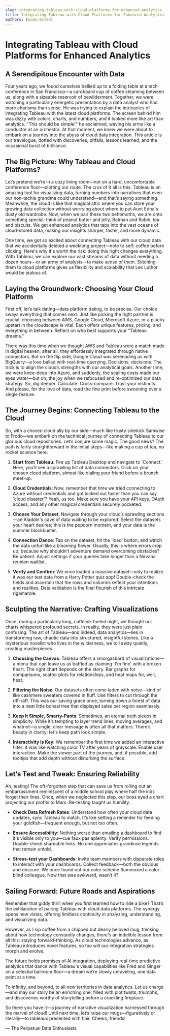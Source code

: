 ```yaml
---
slug: integrating-tableau-with-cloud-platforms-for-enhanced-analytics
title: Integrating Tableau with Cloud Platforms for Enhanced Analytics
authors: [undirected]
---
```



# Integrating Tableau with Cloud Platforms for Enhanced Analytics

## A Serendipitous Encounter with Data

Four years ago, we found ourselves bellied up to a folding table at a tech conference in San Francisco—a cardboard cup of coffee steaming between us, along with a sizeable reservoir of bewilderment. Together, we were watching a particularly energetic presentation by a data analyst who had more charisma than sense. He was trying to explain the intricacies of integrating Tableau with the latest cloud platforms. The screen behind him was dizzy with colors, charts, and numbers, and it looked more like art than analytics. "This should be simple!" he exclaimed, waving his arms like a conductor at an orchestra. At that moment, we knew we were about to embark on a journey into the abyss of cloud data integration. This article is our travelogue, dotted with discoveries, pitfalls, lessons learned, and the occasional burst of brilliance.

## The Big Picture: Why Tableau and Cloud Platforms?

Let’s pretend we’re in a cozy living room—not on a hard, uncomfortable conference floor—plotting our route. The crux of it all is this: Tableau is an amazing tool for visualizing data, turning numbers into narratives that even our non-techie grandma could understand—and that’s saying something. Meanwhile, the cloud is like that magical attic where you can store your growing data collection without worrying about where to put Aunt Edna's dusty old wardrobe. Now, when we pair these two behemoths, we are onto something special; think of peanut butter and jelly, Batman and Robin, tea and biscuits. We get enhanced analytics that taps into the vast oceans of cloud-stored data, making our insights sharper, faster, and more dynamic.

One time, we got so excited about connecting Tableau with our cloud data that we accidentally deleted a weeklong project—note to self: coffee before clicking. Here's why it's worth the risk: doing this right changes everything. With Tableau, we can explore our vast streams of data without needing a dozen hours—or an army of analysts—to make sense of them. Stitching them to cloud platforms gives us flexibility and scalability that Lex Luthor would be jealous of.

## Laying the Groundwork: Choosing Your Cloud Platform

First off, let’s talk dating—data platform dating, to be precise. Our choice sways everything that comes next. Just like picking the right partner is crucial, choosing between AWS, Google Cloud, Microsoft Azure, or a plucky upstart in the cloudscape is vital. Each offers unique features, pricing, and everything in between. Reflect on who best supports your "Tableau dreams."

There was this time when we thought AWS and Tableau were a match made in digital heaven; after all, they effortlessly integrated through native connectors. But on the flip side, Google Cloud was serenading us with BigQuery—a love ballad with real-time querying. Decisions, decisions. The trick is to align the cloud’s strengths with our analytical goals. Another time, we were knee-deep into Azure, and suddenly, the scaling costs made our eyes water—but oh, the joy when we refocused and re-optimized our data strategy. So, dig deeper. Calculate. Cross-compare. Trust your instincts. And please, for the love of data, read the fine print before swooning over a single feature.

## The Journey Begins: Connecting Tableau to the Cloud

So, with a chosen cloud ally by our side—much like trusty sidekick Samwise to Frodo—we embark on the technical journey of connecting Tableau to our glorious cloud repositories. Let’s conjure some magic. The good news? The path is fairly straightforward in the initial steps—like making a cup of tea, no rocket science here.

1. **Start from Tableau**: Fire up Tableau Desktop and navigate to 'Connect.' Here, you’ll see a sprawling list of data connectors. Click on your chosen cloud platform, almost like dialing your friend before a brunch meet-up.

2. **Cloud Credentials**: Now, remember that time we tried connecting to Azure without credentials and got locked out faster than you can say 'cloud disaster'? Yeah, us too. Make sure you have your API keys, OAuth access, and any other magical credentials securely pocketed.

3. **Choose Your Dataset**: Navigate through your cloud’s sprawling sections—an Aladdin's cave of data waiting to be explored. Select the datasets your heart desires; this is the popcorn moment, and your data is the summer blockbuster.

4. **Connection Dance**: Tap on the dataset, hit the 'load' button, and watch the data unfurl like a blooming flower. Usually, this is where errors crop up, because why shouldn’t adventure demand overcoming obstacles? Be patient. Adjust settings if your queries take longer than a Nirvana reunion waitlist.

5. **Verify and Confirm**: We once loaded a massive dataset—only to realize it was our test data from a Harry Potter quiz app! Double-check the fields and ascertain that the rows and columns reflect your intentions and realities. Data validation is the final flourish of this intricate rigamarole.

## Sculpting the Narrative: Crafting Visualizations

Once, during a particularly long, caffeine-fueled night, we thought our charts whispered profound secrets. In reality, they were just plain confusing. The art of Tableau—and indeed, data analytics—lies in transforming raw, chaotic data into structured, insightful stories. Like a mysterious novelist who lives in the wilderness, we toil away quietly, creating masterpieces.

1. **Choosing the Canvas**: Tableau offers a smorgasbord of visualizations—a menu that can leave us as baffled as claiming 'I'm fine' with a broken heart. The right chart depends on the story. Bar graphs for comparisons, scatter plots for relationships, and heat maps for, well, heat.

2. **Filtering the Noise**: Our datasets often come laden with noise—kind of like cashmere sweaters covered in fluff. Use filters to cut through the riff-raff. This was our saving grace once, turning down a forest of data into a neat little bonsai tree that displayed sales per region seamlessly.

3. **Keep It Simple, Smarty-Pants**: Sometimes, an eternal truth sleeps in simplicity. While it’s tempting to layer trend lines, moving averages, and whatnot—a single, clear message is often all that matters. There’s beauty in clarity; let's keep path look simple.

4. **Interactivity Is Key**: We remember the first time we added an interactive filter: it was like watching color TV after years of grayscale. Enable user interaction. Make the viewer part of the journey, and, if possible, add tooltips that add depth without disturbing the surface.

## Let’s Test and Tweak: Ensuring Reliability

Ah, testing! The oft-forgotten step that can save us from rolling out an embarrassment reminiscent of a middle school play where half the kids forget their lines. Once, when we neglected this step, our boss eyed a chart projecting our profits to Mars. Re-testing taught us humility.

- **Check Data Refresh Rates**: Understand how often your cloud data updates, sync Tableau to match. It’s like setting a reminder for feeding your goldfish—frequent enough, but not too often.

- **Ensure Accessibility**: Nothing worse than emailing a dashboard to find it's visible only to you—cue faux pas aplenty. Verify permissions. Double-check shareable links. No one appreciates grandiose legends that remain untold.

- **Stress-test your Dashboards**: Invite team members with disparate roles to interact with your dashboards. Collect feedback—both the obvious and obscure. We once found out our color scheme flummoxed a color-blind colleague. Now that was awkward, wasn’t it?

## Sailing Forward: Future Roads and Aspirations

Remember that giddy thrill when you first learned how to ride a bike? That’s the exhilaration of pairing Tableau with cloud data platforms. The synergy opens new vistas, offering limitless continuity in analyzing, understanding, and visualizing data. 

However, as I sip coffee from a chipped but dearly beloved mug, thinking about how technology constantly changes, there's an indelible lesson from all this: staying forward-thinking. As cloud technologies advance, as Tableau introduces novel features, so too will our integration strategies morph and evolve. 

The future holds promises of AI integration, deploying real-time predictive analytics that dance with Tableau's visual capabilities like Fred and Ginger on a celestial ballroom floor—a dream we’re slowly unraveling, one data point at a time. 

To infinity, and beyond, to all new territories in data analytics. Let us charge—and may our story be an enriching one, filled with plot twists, triumphs, and discoveries worthy of storytelling before a crackling fireplace.

So there you have it—a journey of narrative visualization harnessed through the marvel of cloud! Until next time, let’s raise our mugs—figuratively or literally—to tableaux presented with flair. Cheers, friends!

— The Perpetual Data Enthusiasts